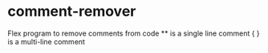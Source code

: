 # comment-remover
Flex program to remove comments from code
** is a single line comment
{ } is a multi-line comment
